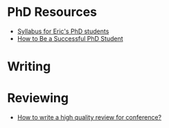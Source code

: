 # PhD Resources
* [Syllabus for Eric's PhD students](https://docs.google.com/document/d/11D3kHElzS2HQxTwPqcaTnU5HCJ8WGE5brTXI4KLf4dM/edit)
* [How to Be a Successful PhD Student](https://people.cs.umass.edu/~wallach/how_to_be_a_successful_phd_student.pdf)


# Writing

# Reviewing
* [How to write a high quality review for conference?](https://parklize.blogspot.com/2019/01/how-to-write-high-quality-review-for.html)



